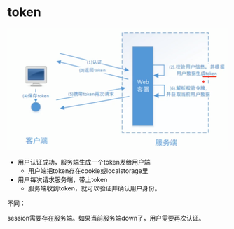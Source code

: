 # token

![](../.gitbook/assets/image%20%28274%29.png)

* 用户认证成功，服务端生成一个token发给用户端
  * 用户端把token存在cookie或localstorage里
* 用户每次请求服务端，带上token
  * 服务端收到token，就可以验证并确认用户身份。

不同：

session需要存在服务端。如果当前服务端down了，用户需要再次认证。

